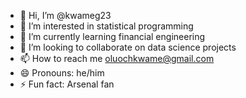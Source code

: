- 👋 Hi, I’m @kwameg23
- 👀 I’m interested in statistical programming
- 🌱 I’m currently learning financial engineering
- 💞️ I’m looking to collaborate on data science projects
- 📫 How to reach me oluochkwame@gmail.com
- 😄 Pronouns: he/him
- ⚡ Fun fact: Arsenal fan

<!---
kwameg23/kwameg23 is a ✨ special ✨ repository because its `README.md` (this file) appears on your GitHub profile.
You can click the Preview link to take a look at your changes.
--->
